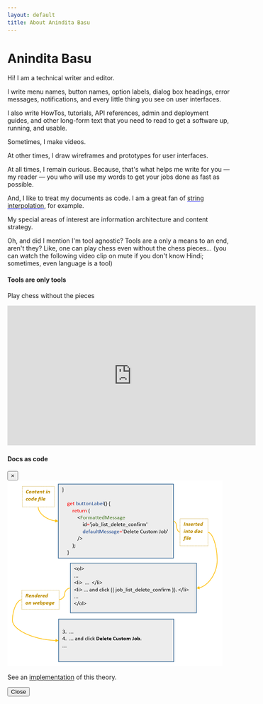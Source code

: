 ```yaml
---
layout: default
title: About Anindita Basu
---
```

<div class = "container">
<h1>Anindita Basu</h1>
<p>Hi! I am a technical writer and editor.</p>
<p>I write menu names, button names, option labels, dialog box headings, error messages, notifications, and every little thing you see on user interfaces.</p>
<p>I also write HowTos, tutorials, API references, admin and deployment guides, and other long-form text that you need to read to get a software up, running, and usable.</p>
<p>Sometimes, I make videos.</p>
<p>At other times, I draw wireframes and prototypes for user interfaces.</p>
<p>At all times, I remain curious. Because, that's what helps me write for you &mdash; my reader &mdash; you who will use my words to get your jobs done as fast as possible.</p>
<p>And, I like to treat my documents as code. I am a great fan of <span style="color:blue; text-decoration:underline"><a data-toggle="modal" data-target="#docsAsCodeModal">string interpolation</a></span>, for example.</p>
<p>My special areas of interest are information architecture and content strategy.</p>
<p>Oh, and did I mention I'm tool agnostic? Tools are a only a means to an end, aren't they? Like, one can play chess even without the chess pieces... <span class="small">(you can watch the following video clip on mute if you don't know Hindi; sometimes, even language is a tool)</span></p>
</div><!-- /container -->

<div class="container mt-3">
  <div class="media border p-3">
    <div class="media-body">
      <h4>Tools are only tools</h4>
	  <p>Play chess without the pieces</p>
	  <div class="embed-responsive embed-responsive-1by1">      
      <iframe width="560" height="315" src="https://www.youtube.com/embed/5P3a0jiHEEs?start=29" frameborder="0" allow="accelerometer; autoplay; encrypted-media; gyroscope; picture-in-picture" allowfullscreen></iframe>
	  </div><!-- embed responsive -->
    </div><!-- /media body -->
  </div><!-- /media -->
</div><!-- /container mt-3 -->

<!-- docsAsCodeModal -->
  <div class="modal" id="docsAsCodeModal">
    <div class="modal-dialog modal-lg">
      <div class="modal-content">      
        <!-- Modal Header -->
        <div class="modal-header">
          <h4 class="modal-title">Docs as code</h4>
          <button type="button" class="close" data-dismiss="modal">&times;</button>
        </div><!-- /modal header -->       
        <!-- Modal body -->
        <div class="modal-body">
          <img src = "./images/docsAScode.png" class="img-fluid"/>
		  <p>See an <a href="https://aninditabasu.github.io/docs-as-code/" target="_blank">implementation</a> of this theory.</p>
        </div><!-- /modal body -->      
        <!-- Modal footer -->
        <div class="modal-footer">		  
          <button type="button" class="btn btn-success" data-dismiss="modal">Close</button>
        </div><!-- /modal footer -->        
      </div><!-- /modal content -->
    </div><!-- /modal dialog -->
  </div><!-- /modal -->
